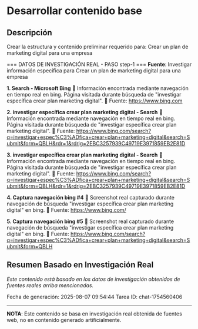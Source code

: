 # Desarrollar contenido base

## Descripción
Crear la estructura y contenido preliminar requerido para: Crear un plan de marketing digital para una empresa



=== DATOS DE INVESTIGACIÓN REAL - PASO step-1 ===
**Fuente**: Investigar información específica para Crear un plan de marketing digital para una empresa


**1. Search - Microsoft Bing**
   📄 Información encontrada mediante navegación en tiempo real en bing. Página visitada durante búsqueda de "investigar específica crear plan marketing digital".
   🔗 Fuente: https://www.bing.com


**2. investigar específica crear plan marketing digital - Search**
   📄 Información encontrada mediante navegación en tiempo real en bing. Página visitada durante búsqueda de "investigar específica crear plan marketing digital".
   🔗 Fuente: https://www.bing.com/search?q=investigar+espec%C3%ADfica+crear+plan+marketing+digital&search=Submit&form=QBLH&rdr=1&rdrig=2EBC3257939C49719E3971859EB2E81D


**3. investigar específica crear plan marketing digital - Search**
   📄 Información encontrada mediante navegación en tiempo real en bing. Página visitada durante búsqueda de "investigar específica crear plan marketing digital".
   🔗 Fuente: https://www.bing.com/search?q=investigar+espec%C3%ADfica+crear+plan+marketing+digital&search=Submit&form=QBLH&rdr=1&rdrig=2EBC3257939C49719E3971859EB2E81D


**4. Captura navegación bing #4**
   📄 Screenshot real capturado durante navegación de búsqueda "investigar específica crear plan marketing digital" en bing.
   🔗 Fuente: https://www.bing.com/


**5. Captura navegación bing #5**
   📄 Screenshot real capturado durante navegación de búsqueda "investigar específica crear plan marketing digital" en bing.
   🔗 Fuente: https://www.bing.com/search?q=investigar+espec%C3%ADfica+crear+plan+marketing+digital&search=Submit&form=QBLH



## Resumen Basado en Investigación Real
*Este contenido está basado en los datos de investigación obtenidos de fuentes reales arriba mencionadas.*

Fecha de generación: 2025-08-07 09:54:44
Tarea ID: chat-1754560406

---
**NOTA**: Este contenido se basa en investigación real obtenida de fuentes web, no en contenido generado artificialmente.
